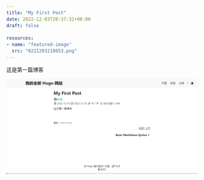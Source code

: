 ```yaml
---
title: "My First Post"
date: 2022-12-03T20:37:32+08:00
draft: false

resources:
- name: "featured-image"
  src: "0221203210653.png"
---
```





这是第一篇博客


![](./0221203210653.png)
